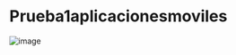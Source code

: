 # Prueba1aplicacionesmoviles
![image](https://github.com/natycasillas/Prueba1aplicacionesmoviles/assets/126585343/add9b7f4-b2e6-42f5-8576-0b82930a9207)
